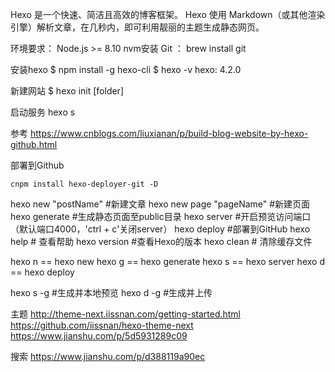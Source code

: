 Hexo 是一个快速、简洁且高效的博客框架。
Hexo 使用 Markdown（或其他渲染引擎）解析文章，在几秒内，即可利用靓丽的主题生成静态网页。

环境要求：
Node.js >= 8.10  nvm安装
Git ： brew install git

安装hexo
$ npm install -g hexo-cli
$ hexo -v
hexo: 4.2.0

新建网站
$ hexo init [folder]

启动服务 hexo s 

参考
https://www.cnblogs.com/liuxianan/p/build-blog-website-by-hexo-github.html

部署到Github
```
cnpm install hexo-deployer-git -D
```

hexo new "postName" #新建文章
hexo new page "pageName" #新建页面
hexo generate #生成静态页面至public目录
hexo server #开启预览访问端口（默认端口4000，'ctrl + c'关闭server）
hexo deploy #部署到GitHub
hexo help  # 查看帮助
hexo version  #查看Hexo的版本
hexo clean  # 清除缓存文件


hexo n == hexo new
hexo g == hexo generate
hexo s == hexo server
hexo d == hexo deploy

hexo s -g #生成并本地预览
hexo d -g #生成并上传


主题
http://theme-next.iissnan.com/getting-started.html
https://github.com/iissnan/hexo-theme-next
https://www.jianshu.com/p/5d5931289c09

搜索
https://www.jianshu.com/p/d388119a90ec